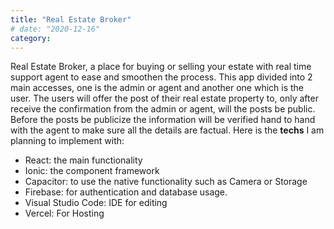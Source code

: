 ```yaml
---
title: "Real Estate Broker"
# date: "2020-12-16"
category: 
---
```


Real Estate Broker, a place for buying or selling your estate with real time support agent to ease and smoothen the process. This app divided into 2 main accesses, one is the admin or agent and another one which is the user. The users will offer the post of their real estate property to, only after receive the confirmation from the admin or agent, will the posts be public. Before the posts be publicize the information will be verified hand to hand with the agent to make sure all the details are factual. Here is the **techs** I am planning to implement with:

- React: the main functionality
- Ionic: the component framework
- Capacitor: to use the native functionality such as Camera or Storage
- Firebase: for authentication and database usage.
- Visual Studio Code: IDE for editing
- Vercel: For Hosting
